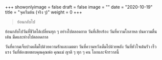 +++
showonlyimage = false
draft = false
image = ""
date = "2020-10-19"
title = "จุดเริ่มต้น (จริง ๆ)"
weight = 0
+++
> ย้อนกลับไป

ย้อนกลับไปวันที่ชีวิตได้เปลี่ยนทุก ๆ อย่างไปตลอดกาล วันที่เสียงร้อง วันที่ความโกลาหล ปนความตื่นเต้น มืดและห่างไปตลอดกาล
<!--more-->

วันที่ความเจ็บปวดเต็มไปด้วยความรักและเมตตา วันที่ความหวังเต็มไปด้วยพลัง วันที่หัวใจเต้นรัว เร็ว แรง วันที่ต้องขอขอบคุณคุณพ่อ คุณแม่ ญาติ ๆ ทุก ๆ คน โลกและจักรวาลนี้
